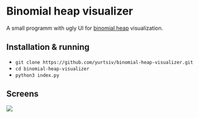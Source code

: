 # Binomial heap visualizer

A small programm with ugly UI for [binomial heap](https://en.wikipedia.org/wiki/Binomial_heap) visualization.

## Installation & running
-  `git clone https://github.com/yurtsiv/binomial-heap-visualizer.git`
-  `cd binomial-heap-visualizer`
-  `python3 index.py`

## Screens

![](https://i.ibb.co/V3bPJpd/binomial-heap.png)

